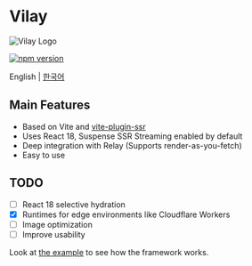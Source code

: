 # Vilay

![Vilay Logo](https://raw.githubusercontent.com/XiNiHa/vilay/main/packages/docs/public/logo.svg)

[![npm version](https://badge.fury.io/js/vilay.svg)](https://badge.fury.io/js/vilay)

English | [한국어](README.ko.md)

## Main Features

- Based on Vite and [vite-plugin-ssr](https://vite-plugin-ssr.com/)
- Uses React 18, Suspense SSR Streaming enabled by default
- Deep integration with Relay (Supports render-as-you-fetch)
- Easy to use

## TODO

- [ ] React 18 selective hydration
- [x] Runtimes for edge environments like Cloudflare Workers
- [ ] Image optimization
- [ ] Improve usability

Look at [the example](/packages/example) to see how the framework works.
